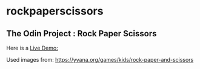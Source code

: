 # rockpaperscissors
## The Odin Project : Rock Paper Scissors

Here is a [Live Demo: ](https://mavericks-db.github.io/rockpaperscissors/)

Used images from: https://yvana.org/games/kids/rock-paper-and-scissors